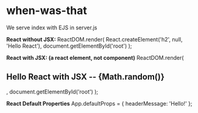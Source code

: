 # when-was-that

We serve index with EJS in server.js

**React without JSX:**
ReactDOM.render(
  React.createElement('h2', null, 'Hello React'),
  document.getElementById('root')
);

**React with JSX: (a react element, not component)**
ReactDOM.render(
  <h2>Hello React with JSX -- {Math.random()}</h2>,
  document.getElementById('root')
);

**React Default Properties**
App.defaultProps = {
    headerMessage: 'Hello!'
};
